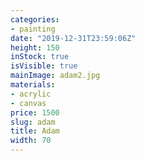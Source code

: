 ```yaml
---
categories:
- painting
date: "2019-12-31T23:59:06Z"
height: 150
inStock: true
isVisible: true
mainImage: adam2.jpg
materials:
- acrylic
- canvas
price: 1500
slug: adam
title: Adam
width: 70
---
```



